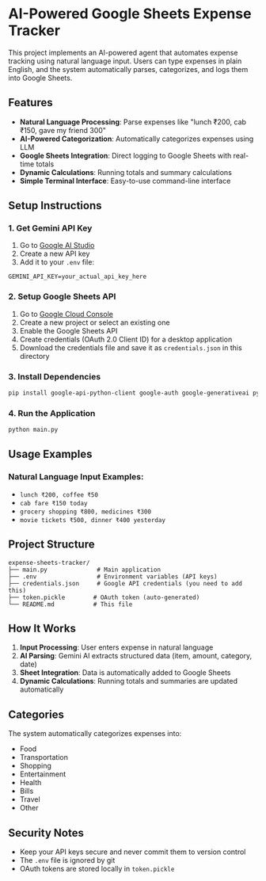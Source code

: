 # AI-Powered Google Sheets Expense Tracker

This project implements an AI-powered agent that automates expense tracking using natural language input. Users can type expenses in plain English, and the system automatically parses, categorizes, and logs them into Google Sheets.

## Features

- **Natural Language Processing**: Parse expenses like "lunch ₹200, cab ₹150, gave my friend 300"
- **AI-Powered Categorization**: Automatically categorizes expenses using LLM
- **Google Sheets Integration**: Direct logging to Google Sheets with real-time totals
- **Dynamic Calculations**: Running totals and summary calculations
- **Simple Terminal Interface**: Easy-to-use command-line interface

## Setup Instructions

### 1. Get Gemini API Key
1. Go to [Google AI Studio](https://makersuite.google.com/app/apikey)
2. Create a new API key
3. Add it to your `.env` file:
```
GEMINI_API_KEY=your_actual_api_key_here
```

### 2. Setup Google Sheets API
1. Go to [Google Cloud Console](https://console.cloud.google.com/)
2. Create a new project or select an existing one
3. Enable the Google Sheets API
4. Create credentials (OAuth 2.0 Client ID) for a desktop application
5. Download the credentials file and save it as `credentials.json` in this directory

### 3. Install Dependencies
```bash
pip install google-api-python-client google-auth google-generativeai python-dotenv google-auth-oauthlib google-auth-httplib2
```

### 4. Run the Application
```bash
python main.py
```

## Usage Examples

### Natural Language Input Examples:
- `lunch ₹200, coffee ₹50`
- `cab fare ₹150 today`
- `grocery shopping ₹800, medicines ₹300`
- `movie tickets ₹500, dinner ₹400 yesterday`


## Project Structure

```
expense-sheets-tracker/
├── main.py              # Main application
├── .env                 # Environment variables (API keys)
├── credentials.json     # Google API credentials (you need to add this)
├── token.pickle        # OAuth token (auto-generated)
└── README.md           # This file
```

## How It Works

1. **Input Processing**: User enters expense in natural language
2. **AI Parsing**: Gemini AI extracts structured data (item, amount, category, date)
3. **Sheet Integration**: Data is automatically added to Google Sheets
4. **Dynamic Calculations**: Running totals and summaries are updated automatically

## Categories

The system automatically categorizes expenses into:
- Food
- Transportation  
- Shopping
- Entertainment
- Health
- Bills
- Travel
- Other

## Security Notes

- Keep your API keys secure and never commit them to version control
- The `.env` file is ignored by git
- OAuth tokens are stored locally in `token.pickle`
